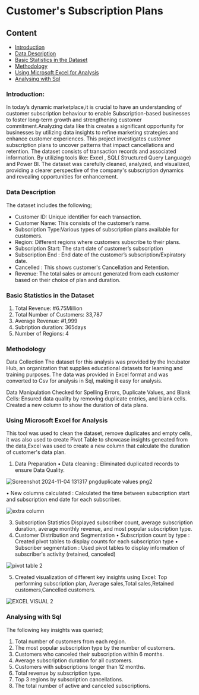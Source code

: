 # Customer's Subscription Plans
## Content
- [Introduction](#introduction)
- [Data Description](#data-description)
- [Basic Statistics in the Dataset](#basic-statistics-in-the-dataset)
- [Methodology](#methodology)
- [Using Microsoft Excel for Analysis](#using-microsoft-excel-for-analysis)
- [Analysing with Sql](analysing-with-sql)
### Introduction: 
 In today’s dynamic marketplace,it is crucial to have an understanding of customer subscription behaviour to enable Subscription-based businesses to foster long-term growth and strengthening customer commitment.Analyzing data like this creates a significant opportunity for businesses by utilizing data insights to refine marketing strategies and enhance customer experiences. This project investigates customer subscription plans to uncover patterns that impact cancellations and retention. The dataset consists of transaction records and associated information. By utilizing tools like: Excel , SQL( Structured Query Language) and Power BI. The dataset was carefully cleaned, analyzed, and visualized, providing a clearer perspective of the company's subscription dynamics and revealing opportunities for enhancement.

### Data Description 
The dataset includes the following;
- Customer ID: Unique identifier for each transaction.
- Customer Name: This consists of the customer’s name.
- Subscription Type:Various types of subscription plans available for customers.
- Region: Different regions where customers subscribe to their plans.
- Subscription Start: The start date of customer’s subscription 
- Subscription End : End date of the customer’s subscription/Expiratory date.
- Cancelled : This shows customer's Cancellation and Retention.
- Revenue: The total sales or amount generated from each customer based on their choice of plan and duration.

### Basic Statistics in the Dataset
1. Total Revenue: #6.75Million
2. Total Number of Customers: 33,787
3. Average Revenue: #1,999
4. Subription duration: 365days
5. Number of Regions: 4

### Methodology

Data Collection
The dataset for this analysis was provided by the Incubator Hub, an organization that supplies educational datasets for learning and training purposes. The data was provided in Excel format and was converted to Csv for analysis in Sql, making it easy for analysis.

Data Manipulation 
Checked for Spelling Errors, Duplicate Values, and Blank Cells: Ensured data quality by  removing duplicate entries, and blank cells.
Created a new column to show the duration of data plans.

### Using Microsoft Excel for Analysis
This tool was used to clean the dataset, remove duplicates and empty cells, it was also used to create Pivot Table to showcase insights geneated from the data,Excel was used to create a new column that calculate the duration of customer's data plan.
1.	Data Preparation
•	Data cleaning : Eliminated duplicated records to ensure Data Quality.


![Screenshot 2024-11-04 131317 pngduplicate values png2](https://github.com/user-attachments/assets/3feec180-3780-4f00-9e29-cf5fbc39ec74)

•	New columns calculated : Calculated the time between subscription start and subscription end date for each subscriber.

![extra column](https://github.com/user-attachments/assets/b52ede58-027a-4698-a2b7-f195213e005e)

3.	Subscription Statistics
   Displayed subscriber count, average subscription duration, average monthly revenue, and most popular subscription type.
4.	Customer Distribution and Segmentation
•	Subscription count by type : Created pivot tables to display counts for each subscription type 
•	Subscriber segmentation : Used pivot tables to display information of subscriber's activity (retained, canceled)

![pivot table 2](https://github.com/user-attachments/assets/f5beba56-5f79-46e6-9e03-2e8b0f34920d)

5. Created visualization of different key insights using Excel: Top performing subscription plan, Average sales,Total sales,Retained customers,Cancelled customers.
   
![EXCEL VISUAL 2](https://github.com/user-attachments/assets/21916655-fc32-4476-8c61-dc0c15364f28)

### Analysing with Sql
The following key insights was queried;

1.	Total number of customers from each region.
2.	The most popular subscription type by the number of customers.
3.	Customers who canceled their subscription within 6 months.
4.	Average subscription duration for all customers.
5.  Customers with subscriptions longer than 12 months.
6.	Total revenue by subscription type.
7.	Top 3 regions by subscription cancellations.
8.	The total number of active and canceled subscriptions.


